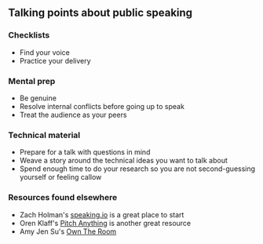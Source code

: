 ## Talking points about public speaking

### Checklists
- Find your voice
- Practice your delivery

### Mental prep
- Be genuine
- Resolve internal conflicts before going up to speak
- Treat the audience as your peers

### Technical material
- Prepare for a talk with questions in mind
- Weave a story around the technical ideas you want to talk about
- Spend enough time to do your research so you are not second-guessing yourself or feeling callow

### Resources found elsewhere
- Zach Holman's [speaking.io](http://speaking.io) is a great place to start
- Oren Klaff's [Pitch Anything](http://www.amazon.com/Pitch-Anything-Innovative-Presenting-Persuading/dp/0071752854) is another great resource
- Amy Jen Su's [Own The Room](http://www.amazon.com/Own-Room-Discover-Signature-Leadership/dp/1422183939)
